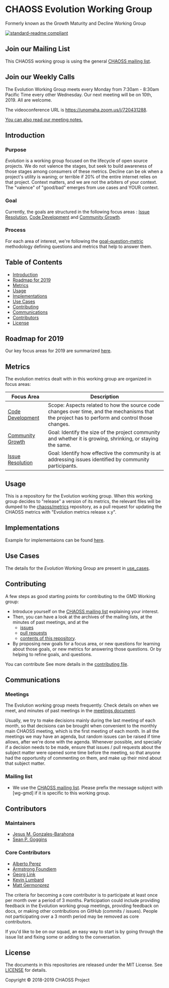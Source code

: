 # CHAOSS Evolution Working Group
Formerly known as the Growth Maturity and Decline Working Group

[![standard-readme compliant](https://img.shields.io/badge/standard--readme-OK-green.svg?style=flat-square)](https://github.com/RichardLitt/standard-readme)

## Join our Mailing List

This CHAOSS working group is using the general [CHAOSS mailing list](https://lists.linuxfoundation.org/mailman/listinfo/chaoss).

## Join our Weekly Calls
The Evolution Working Group meets every Monday from 7:30am - 8:30am Pacific Time every other Wednesday.  Our next meeting will be on 10th, 2019. All are welcome.

The videoconference URL is https://unomaha.zoom.us/j/720431288.

[You can also read our meeting notes.](https://docs.google.com/document/d/1fgMT5onwvNQE6b4gPWE7oSPHRvb9q1z6XEbD51EtCFg/edit#heading=h.eqofqt9ml5ad)


## Introduction

### Purpose

_Evolution_ is a working group focused on the lifecycle of open source projects. We do not valence the stages, but seek to build awareness of those stages among consumers of these metrics. Decline can be ok when a project's utility is waning; or terrible if 20% of the entire internet relies on that project. Context matters, and we are not the arbiters of your context. The "valence" of "good/bad" emerges from use cases and YOUR context.

### Goal
Currently, the goals are structured in the following focus areas : [Issue Resolution](focus_areas/issue_resolution.md), [Code Development](focus_areas/code_development.md) and [Community Growth](focus_areas/community_growth.md).


### Process
For each area of interest, we're following the [goal-question-metric](https://en.wikipedia.org/wiki/GQM) methodology defining questions and metrics that help to answer them.

## Table of Contents

- [Introduction](#introduction)
- [Roadmap for 2019](#roadmap-for-2019)
- [Metrics](#metrics)
- [Usage](#usage)
- [Implementations](#implementations)
- [Use Cases](#use-cases)
- [Contributing](#contributing)
- [Communications](#communications)
- [Contributors](#contributors)
- [License](#license)

<!---## Background

### Problem Statement

To be updated.

### Opportunity

To be updated

### Work To Date

To be updated. --->

## Roadmap for 2019

Our key focus areas for 2019 are summarized [here](ROADMAP.md).

## Metrics

The evolution metrics dealt with in this working group are organized in focus areas:

Focus Area | Description
--- | ---
[Code Development](./focus_areas/code_development.md) | Scope: Aspects related to how the source code changes over time, and the mechanisms that the project has to perform and control those changes.
[Community Growth](./focus_areas/community_growth.md) | Goal: Identify the size of the project community and whether it is growing, shrinking, or staying the same.
[Issue Resolution](./focus_areas/issue_resolution.md) | Goal: Identify how effective the community is at addressing issues identified by community participants.

## Usage

This is a repository for the Evolution working group.
When this working group decides to "release" a version of its metrics,
the relevant files will be dumped to the
[chaoss/metrics](https://github.com/chaoss/metrics) repository,
as a pull request for updating the CHAOSS metrics with
"Evolution metrics release x.y".

## Implementations

Example for implementaions can be found [here](implementations).

<!---## Software work

To be updated. --->

## Use Cases

The details for the _Evolution_ Working Group are present in [use_cases](use_cases).

<!--## Related Works

To be updated. --->

## Contributing

A few steps as good starting points for contributing to the GMD Working group:
* Introduce yourself on the [CHAOSS mailing list](https://github.com/chaoss/wg-gmd#mailing-list) explaining your interest.
* Then, you can have a look at the archives of the mailing lists, at the minutes of past meetings, and at the
    * [issues](https://github.com/chaoss/wg-gmd/issues)
    * [pull requests](https://github.com/chaoss/wg-gmd/pulls)
    * [contents of this repository](https://github.com/chaoss/wg-gmd).
* By proposing new goals for a focus area, or new questions for learning about those goals, or new metrics for answering those questions. Or by helping to refine goals, and questions.

You can contribute
See more details in the [contributing file](CONTRIBUTING.md).


## Communications

### Meetings

The Evolution working group meets frequently. Check details on when we meet, and minutes of past meetings
in the [meetings document](meeting_notes.md).

Usually, we try to make decisions mainly during the last meeting of each month,
so that decisions can be brought when convenient to the monthly main CHAOSS meeting,
which is the first meeting of each month. In all the meetings we may have an agenda,
but random issues can be raised if time allows, after we're done with the agenda.
Whenever possible, and specially if a decision needs to be made,
ensure that issues / pull requests about the subject matter were opened some time before the meeting,
so that anyone had the opportunity of commenting on them, and make up their mind about that subject matter.

### Mailing list

* We use the [CHAOSS mailing list](https://chaoss.community/participate/#user-content-join-the-mailing-list).
Please prefix the message subject with \[wg-gmd\] if it is specific to this working group.


## Contributors

### Maintainers

- [Jesus M. Gonzales-Barahona](https://github.com/jgbarah)
- [Sean P. Goggins](https://github.com/sgoggins)

### Core Contributors

- [Alberto Perez]()
- [Armstrong Foundjem]()
- [Georg Link](https://github.com/GeorgLink)
- [Kevin Lumbard](https://github.com/klumb)
- [Matt Germonprez](https://github.com/germonprez)

The criteria for becoming a core contributor is to participate at least once per month over a period of 3 months. Participation could include providing feedback in the Evolution working group meetings, providing feedback on docs, or making other contributions on GitHub (commits / issues). People not participating over a 3 month period may be removed as core contributors.

If you'd like to be on our squad, an easy way to start is by going through the issue list and fixing some or adding to the conversation.

## License

The documents in this repositories are released under the MIT License. See [LICENSE](LICENSE) for details.

Copyright © 2018-2019 CHAOSS Project
